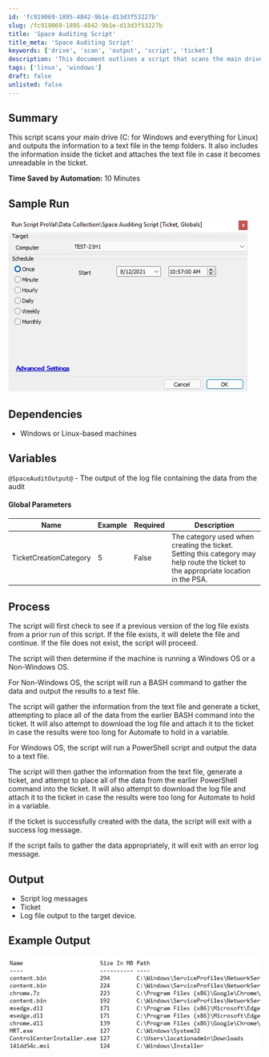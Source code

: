 ```yaml
---
id: 'fc919069-1895-4842-9b1e-d13d3f53227b'
slug: /fc919069-1895-4842-9b1e-d13d3f53227b
title: 'Space Auditing Script'
title_meta: 'Space Auditing Script'
keywords: ['drive', 'scan', 'output', 'script', 'ticket']
description: 'This document outlines a script that scans the main drive of Windows and Linux systems, outputs the results to a text file, and attaches the file to a ticket for easy reference. The script enhances automation by saving time and ensuring data is readily available within the ticketing system.'
tags: ['linux', 'windows']
draft: false
unlisted: false
---
```


## Summary

This script scans your main drive (C: for Windows and everything for Linux) and outputs the information to a text file in the temp folders. It also includes the information inside the ticket and attaches the text file in case it becomes unreadable in the ticket.

**Time Saved by Automation:** 10 Minutes

## Sample Run

![Sample Run](../../../static/img/docs/fc919069-1895-4842-9b1e-d13d3f53227b/image_1.webp)

## Dependencies

- Windows or Linux-based machines

## Variables

`@SpaceAuditOutput@` - The output of the log file containing the data from the audit

#### Global Parameters

| Name                     | Example | Required | Description                                                                                                         |
|--------------------------|---------|----------|---------------------------------------------------------------------------------------------------------------------|
| TicketCreationCategory    | 5       | False    | The category used when creating the ticket. Setting this category may help route the ticket to the appropriate location in the PSA. |

## Process

The script will first check to see if a previous version of the log file exists from a prior run of this script. If the file exists, it will delete the file and continue. If the file does not exist, the script will proceed.

The script will then determine if the machine is running a Windows OS or a Non-Windows OS.

For Non-Windows OS, the script will run a BASH command to gather the data and output the results to a text file.

The script will gather the information from the text file and generate a ticket, attempting to place all of the data from the earlier BASH command into the ticket. It will also attempt to download the log file and attach it to the ticket in case the results were too long for Automate to hold in a variable.

For Windows OS, the script will run a PowerShell script and output the data to a text file.

The script will then gather the information from the text file, generate a ticket, and attempt to place all of the data from the earlier PowerShell command into the ticket. It will also attempt to download the log file and attach it to the ticket in case the results were too long for Automate to hold in a variable.

If the ticket is successfully created with the data, the script will exit with a success log message.

If the script fails to gather the data appropriately, it will exit with an error log message.

## Output

- Script log messages
- Ticket
- Log file output to the target device.

## Example Output

![Example Output](../../../static/img/docs/fc919069-1895-4842-9b1e-d13d3f53227b/image_2.webp)
